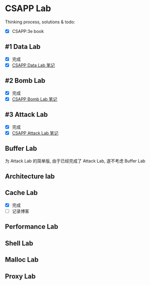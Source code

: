 # CSAPP Lab

Thinking process, solutions & todo:

- [x] CSAPP:3e book

## #1 Data Lab

- [x] 完成
- [x] [CSAPP Data Lab 笔记](https://zheya.cc/2025/08/17/CSAPP-Lab-Data/)

## #2 Bomb Lab

- [x] 完成
- [x] [CSAPP Bomb Lab 笔记](https://zheya.cc/2024/12/14/CSAPP-Lab-Bomb/)

## #3 Attack Lab

- [x] 完成
- [x] [CSAPP Attack Lab 笔记](https://zheya.cc/2024/12/29/CSAPP-Lab-Attack/)

## Buffer Lab

为 Attack Lab 的简单版, 由于已经完成了 Attack Lab, 遂不考虑 Buffer Lab

## Architecture lab

## Cache Lab

- [x] 完成
- [ ] 记录博客

## Performance Lab

## Shell Lab

## Malloc Lab

## Proxy Lab
